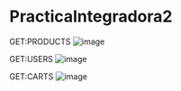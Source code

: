 # PracticaIntegradora2
GET:PRODUCTS
![image](https://github.com/RocioRuizDiaz/2daPreEntregaBack/assets/109450993/4717541f-241f-46dc-bd3e-ae07e62ed2d7)


GET:USERS
![image](https://github.com/RocioRuizDiaz/2daPreEntregaBack/assets/109450993/ece2b4df-9ef7-4a77-944f-43c9e50e7295)




GET:CARTS
![image](https://github.com/RocioRuizDiaz/2daPreEntregaBack/assets/109450993/92d8c599-af4e-408a-968e-60959fe686c9)


